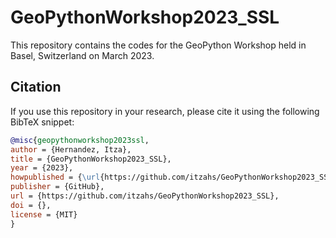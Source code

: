 # GeoPythonWorkshop2023_SSL
This repository contains the codes for the GeoPython Workshop held in Basel, Switzerland on March 2023.

## Citation

If you use this repository in your research, please cite it using the following BibTeX snippet:

```bibtex
@misc{geopythonworkshop2023ssl,
author = {Hernandez, Itza},
title = {GeoPythonWorkshop2023_SSL},
year = {2023},
howpublished = {\url{https://github.com/itzahs/GeoPythonWorkshop2023_SSL}},
publisher = {GitHub},
url = {https://github.com/itzahs/GeoPythonWorkshop2023_SSL},
doi = {},
license = {MIT}
}


